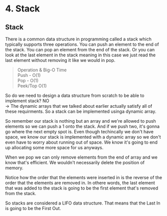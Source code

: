 # 4. Stack

## Stack
There is a common data structure in programming called a stack which typically supports three operations. You can push an element to the end of the stack. You can pop an element from the end of the stack. Or you can look at the last element in the stack meaning in this case we just read the last element without removing it like we would in pop.

> Operation & Big-O Time   
Push - O(1)   
Pop - O(1)   
Peek/Top O(1)

So do we need to design a data structure from scratch to be able to implement stack? NO   
-> The dynamic arrays that we talked about earlier actually satisfy all of these requirments. So a stack can be implemented usinga  dynamic array.   

So remember our stack is nothing but an array and we're allowed to push elements so we can push a 1 onto the stack. And if we push two, it's gonna go where the next empty spot is. Even though techincally we don't have space, we know our stack is implemented with a dynamic array so we don't even have to worry about running out of space. We know it's going to end up allocating some more space for us anyways.   

When we pop we can only remove elements from the end of array and we know that's efficient. We wouldn't necessarily delete the position of memory.   

Notice how the order that the elements were inserted in is the reverse of the order that the elements are removed in. In othere words, the last element that was added to the stack is going to be the first element that's removed from the stack.   

So stacks are considered a LIFO data structure. That means that the Last In is going to be the First Out.